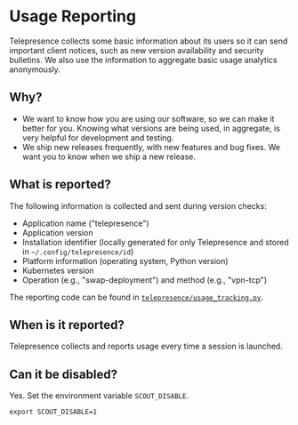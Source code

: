 # Usage Reporting

Telepresence collects some basic information about its users so it can send important client notices, such as new version availability and security bulletins.
We also use the information to aggregate basic usage analytics anonymously.

## Why?

- We want to know how you are using our software, so we can make it better for you.
  Knowing what versions are being used, in aggregate, is very helpful for development and testing.
- We ship new releases frequently, with new features and bug fixes.
  We want you to know when we ship a new release.

## What is reported?

The following information is collected and sent during version checks:

- Application name ("telepresence")
- Application version
- Installation identifier (locally generated for only Telepresence and stored in `~/.config/telepresence/id`)
- Platform information (operating system, Python version)
- Kubernetes version
- Operation (e.g., "swap-deployment") and method (e.g., "vpn-tcp")

The reporting code can be found in [`telepresence/usage_tracking.py`][1].

[1]: https://github.com/telepresenceio/telepresence/blob/master/telepresence/usage_tracking.py

## When is it reported?

Telepresence collects and reports usage every time a session is launched.

## Can it be disabled?

Yes. Set the environment variable `SCOUT_DISABLE`.

    export SCOUT_DISABLE=1
